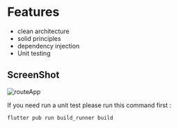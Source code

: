 # Features

- clean architecture
- solid principles
- dependency injection
- Unit testing

## ScreenShot

![routeApp](assets\Screenshots\routeApp.gif)

If you need run a unit test please run this command first :

```bash
flutter pub run build_runner build
